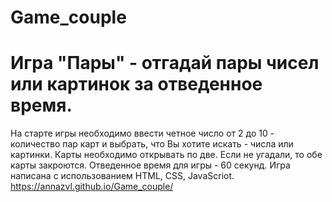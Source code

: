 # Game_couple
# Игра "Пары" - отгадай пары чисел или картинок за отведенное время.
На старте игры необходимо ввести четное число от 2 до 10 - количество пар карт и выбрать, что  Вы хотите искать - числа или картинки.
Карты необходимо открывать по две. Если не угадали, то обе карты закроются. Отведенное время для игры - 60 секунд.
Игра написана с использованием HTML, CSS, JavaScriot.
https://annazvl.github.io/Game_couple/
